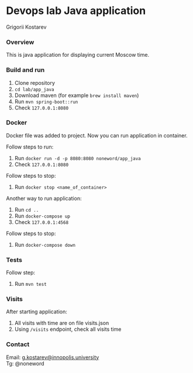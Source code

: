 # Devops lab Java application

Grigorii Kostarev

### Overview

This is java application for displaying current Moscow time.

### Build and run

1. Clone repository
2. `cd lab/app_java`
3. Download maven (for example `brew install maven`)
4. Run `mvn spring-boot::run`
5. Check `127.0.0.1:8080`

### Docker

Docker file was added to project. Now you can run application in container.

Follow steps to run:
1. Run `docker run -d -p 8080:8080 noneword/app_java`
2. Check `127.0.0.1:8080`

Follow steps to stop:
1. Run `docker stop <name_of_container>`

Another way to run application:
1. Run `cd ..`
2. Run `docker-compose up`
3. Check `127.0.0.1:4568`

Follow steps to stop:
1. Run `docker-compose down`

### Tests

Follow step:
1. Run `mvn test`

### Visits
After starting application:
1. All visits with time are on file visits.json
2. Using `/visits` endpoint, check all visits time

### Contact

Email: g.kostarev@innopolis.university  
Tg: @noneword